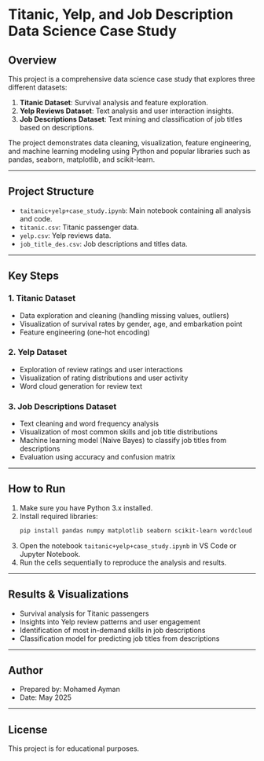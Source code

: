 # Titanic, Yelp, and Job Description Data Science Case Study

## Overview
This project is a comprehensive data science case study that explores three different datasets:

1. **Titanic Dataset**: Survival analysis and feature exploration.
2. **Yelp Reviews Dataset**: Text analysis and user interaction insights.
3. **Job Descriptions Dataset**: Text mining and classification of job titles based on descriptions.

The project demonstrates data cleaning, visualization, feature engineering, and machine learning modeling using Python and popular libraries such as pandas, seaborn, matplotlib, and scikit-learn.

---

## Project Structure
- `taitanic+yelp+case_study.ipynb`: Main notebook containing all analysis and code.
- `titanic.csv`: Titanic passenger data.
- `yelp.csv`: Yelp reviews data.
- `job_title_des.csv`: Job descriptions and titles data.

---

## Key Steps
### 1. Titanic Dataset
- Data exploration and cleaning (handling missing values, outliers)
- Visualization of survival rates by gender, age, and embarkation point
- Feature engineering (one-hot encoding)

### 2. Yelp Dataset
- Exploration of review ratings and user interactions
- Visualization of rating distributions and user activity
- Word cloud generation for review text

### 3. Job Descriptions Dataset
- Text cleaning and word frequency analysis
- Visualization of most common skills and job title distributions
- Machine learning model (Naive Bayes) to classify job titles from descriptions
- Evaluation using accuracy and confusion matrix

---

## How to Run
1. Make sure you have Python 3.x installed.
2. Install required libraries:
   ```bash
   pip install pandas numpy matplotlib seaborn scikit-learn wordcloud
   ```
3. Open the notebook `taitanic+yelp+case_study.ipynb` in VS Code or Jupyter Notebook.
4. Run the cells sequentially to reproduce the analysis and results.

---

## Results & Visualizations
- Survival analysis for Titanic passengers
- Insights into Yelp review patterns and user engagement
- Identification of most in-demand skills in job descriptions
- Classification model for predicting job titles from descriptions

---

## Author
- Prepared by: Mohamed Ayman
- Date: May 2025

---

## License
This project is for educational purposes.

